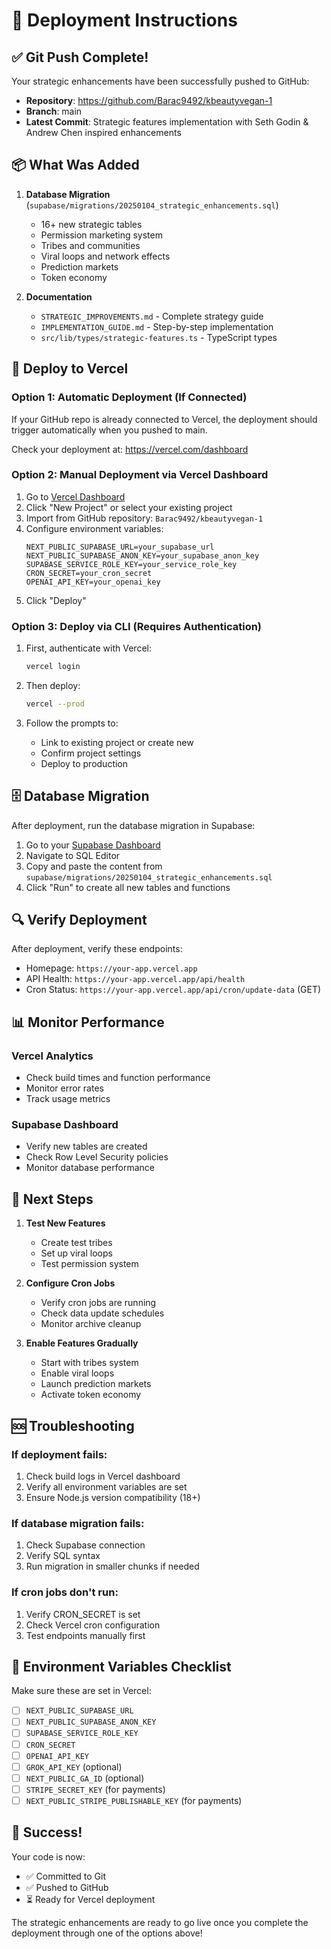 # 🚀 Deployment Instructions

## ✅ Git Push Complete!

Your strategic enhancements have been successfully pushed to GitHub:
- **Repository**: https://github.com/Barac9492/kbeautyvegan-1
- **Branch**: main
- **Latest Commit**: Strategic features implementation with Seth Godin & Andrew Chen inspired enhancements

## 📦 What Was Added

1. **Database Migration** (`supabase/migrations/20250104_strategic_enhancements.sql`)
   - 16+ new strategic tables
   - Permission marketing system
   - Tribes and communities
   - Viral loops and network effects
   - Prediction markets
   - Token economy

2. **Documentation**
   - `STRATEGIC_IMPROVEMENTS.md` - Complete strategy guide
   - `IMPLEMENTATION_GUIDE.md` - Step-by-step implementation
   - `src/lib/types/strategic-features.ts` - TypeScript types

## 🚀 Deploy to Vercel

### Option 1: Automatic Deployment (If Connected)
If your GitHub repo is already connected to Vercel, the deployment should trigger automatically when you pushed to main.

Check your deployment at: https://vercel.com/dashboard

### Option 2: Manual Deployment via Vercel Dashboard

1. Go to [Vercel Dashboard](https://vercel.com/dashboard)
2. Click "New Project" or select your existing project
3. Import from GitHub repository: `Barac9492/kbeautyvegan-1`
4. Configure environment variables:
   ```
   NEXT_PUBLIC_SUPABASE_URL=your_supabase_url
   NEXT_PUBLIC_SUPABASE_ANON_KEY=your_supabase_anon_key
   SUPABASE_SERVICE_ROLE_KEY=your_service_role_key
   CRON_SECRET=your_cron_secret
   OPENAI_API_KEY=your_openai_key
   ```
5. Click "Deploy"

### Option 3: Deploy via CLI (Requires Authentication)

1. First, authenticate with Vercel:
   ```bash
   vercel login
   ```

2. Then deploy:
   ```bash
   vercel --prod
   ```

3. Follow the prompts to:
   - Link to existing project or create new
   - Confirm project settings
   - Deploy to production

## 🗄️ Database Migration

After deployment, run the database migration in Supabase:

1. Go to your [Supabase Dashboard](https://supabase.com/dashboard)
2. Navigate to SQL Editor
3. Copy and paste the content from `supabase/migrations/20250104_strategic_enhancements.sql`
4. Click "Run" to create all new tables and functions

## 🔍 Verify Deployment

After deployment, verify these endpoints:
- Homepage: `https://your-app.vercel.app`
- API Health: `https://your-app.vercel.app/api/health`
- Cron Status: `https://your-app.vercel.app/api/cron/update-data` (GET)

## 📊 Monitor Performance

### Vercel Analytics
- Check build times and function performance
- Monitor error rates
- Track usage metrics

### Supabase Dashboard
- Verify new tables are created
- Check Row Level Security policies
- Monitor database performance

## 🎯 Next Steps

1. **Test New Features**
   - Create test tribes
   - Set up viral loops
   - Test permission system

2. **Configure Cron Jobs**
   - Verify cron jobs are running
   - Check data update schedules
   - Monitor archive cleanup

3. **Enable Features Gradually**
   - Start with tribes system
   - Enable viral loops
   - Launch prediction markets
   - Activate token economy

## 🆘 Troubleshooting

### If deployment fails:
1. Check build logs in Vercel dashboard
2. Verify all environment variables are set
3. Ensure Node.js version compatibility (18+)

### If database migration fails:
1. Check Supabase connection
2. Verify SQL syntax
3. Run migration in smaller chunks if needed

### If cron jobs don't run:
1. Verify CRON_SECRET is set
2. Check Vercel cron configuration
3. Test endpoints manually first

## 📝 Environment Variables Checklist

Make sure these are set in Vercel:
- [ ] `NEXT_PUBLIC_SUPABASE_URL`
- [ ] `NEXT_PUBLIC_SUPABASE_ANON_KEY`
- [ ] `SUPABASE_SERVICE_ROLE_KEY`
- [ ] `CRON_SECRET`
- [ ] `OPENAI_API_KEY`
- [ ] `GROK_API_KEY` (optional)
- [ ] `NEXT_PUBLIC_GA_ID` (optional)
- [ ] `STRIPE_SECRET_KEY` (for payments)
- [ ] `NEXT_PUBLIC_STRIPE_PUBLISHABLE_KEY` (for payments)

## 🎉 Success!

Your code is now:
- ✅ Committed to Git
- ✅ Pushed to GitHub
- ⏳ Ready for Vercel deployment

The strategic enhancements are ready to go live once you complete the deployment through one of the options above!